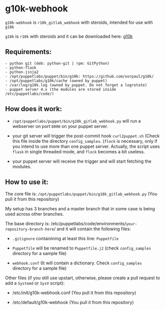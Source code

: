 # g10k-webhook

`g10k-webhook` is `r10k_gitlab_webhook` with steroids, intended for use with `g10k`

`g10k` is `r10k` with steroids and it can be downloaded here: [g10k](https://github.com/xorpaul/g10k)

## Requirements:

```
- python git (deb: python-git | rpm: GitPython)
- python-flask
- python-jinja2
- /opt/puppetlabs/puppet/bin/g10k: https://github.com/xorpaul/g10k/
- /opt/puppetlabs/g10k/cache (owned by puppet)
- /var/log/g10k.log (owned by puppet. Do not forget a logrotate)
- puppet server 4.x (the modules are stored inside /etc/puppetlabs/code/)
```

## How does it work:

- `/opt/puppetlabs/puppet/bin/g10k_gitlab_webhook.py` will run a webserver on port `8000` on your puppet server. 

- your git server will trigger the post-commit hook <code>curl2puppet.sh</code> (Check this file inside the directory `config_samples`. (`flock` is necessary, only if you intend to use more than one puppet server. Actually, the script uses `flask` in single threaded mode, and `flock` becomes a bit useless.

- your puppet server will receive the trigger and will start fetching the modules.

## How to use it:

The core file is: `/opt/puppetlabs/puppet/bin/g10k_gitlab_webhook.py` (You pull it from this repository)

My setup has 3 branches and a master branch that in some case is being used across other branches.

The base directory is: /etc/puppetlabs/code/environments/`your-repository-branch-here`/ and it will contain the following files:

- `.gitignore` containining at least this line: `Puppetfile`

- `Puppetfile` will be renamed to `Puppetfile.j2` (check `config_samples` directory for a sample file)

- `webhook.conf` (It will contain a dictionary. Check `config_samples` directory for a sample file)

Other files (if you still use upstart, otherwise, please create a pull request to add a `Systemd` or `SysV` script):

- /etc/init/g10k-webhook.conf (You pull it from this repository)

- /etc/default/g10k-webhook (You pull it from this repository)
